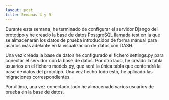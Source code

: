 ```yaml
---
layout: post
title: Semanas 4 y 5
---
```


Durante esta semana, he terminado de configurar el servidor Django del prototipo y he creado la base de datos PostgreSQL llamada test en la que se almacenarán los datos de prueba introducidos de forma manual para usarlos más adelante en la visualización de datos con DASH.

Una vez creada la base de datos he configurado el fichero settings.py para conectar el servidor con la base de datos. Por otro lado, he creado la tabla usuarios en el fichero models.py, que será la única tabla que contendrá la base de datos del prototipo. Una vez hecho todo esto, he aplicado las migraciones correspondientes.

Por último, una vez conectado todo he almacenado varios usuarios de prueba en la base de datos.

